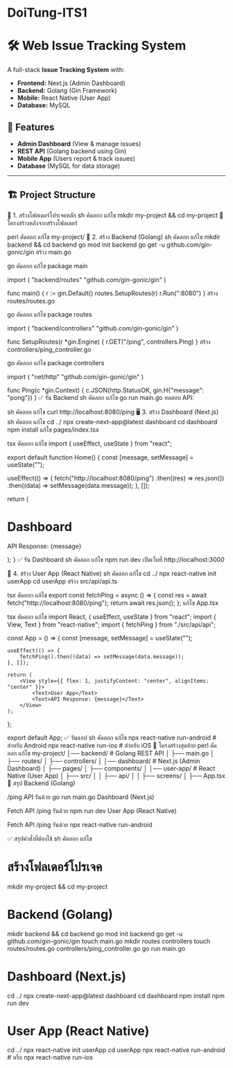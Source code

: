 # DoiTung-ITS1

# 🛠️ Web Issue Tracking System

A full-stack **Issue Tracking System** with:
- **Frontend:** Next.js (Admin Dashboard)
- **Backend:** Golang (Gin Framework)
- **Mobile:** React Native (User App)
- **Database:** MySQL

## 🚀 Features
- **Admin Dashboard** (View & manage issues)
- **REST API** (Golang backend using Gin)
- **Mobile App** (Users report & track issues)
- **Database** (MySQL for data storage)

---

## 🏗️ Project Structure

📌 1. สร้างโฟลเดอร์โปรเจคหลัก
sh
คัดลอก
แก้ไข
mkdir my-project && cd my-project
📂 โครงสร้างหลังจากสร้างโฟลเดอร์

perl
คัดลอก
แก้ไข
my-project/
🚀 2. สร้าง Backend (Golang)
sh
คัดลอก
แก้ไข
mkdir backend && cd backend
go mod init backend
go get -u github.com/gin-gonic/gin
สร้าง main.go

go
คัดลอก
แก้ไข
package main

import (
    "backend/routes"
    "github.com/gin-gonic/gin"
)

func main() {
    r := gin.Default()
    routes.SetupRoutes(r)
    r.Run(":8080")
}
สร้าง routes/routes.go

go
คัดลอก
แก้ไข
package routes

import (
    "backend/controllers"
    "github.com/gin-gonic/gin"
)

func SetupRoutes(r *gin.Engine) {
    r.GET("/ping", controllers.Ping)
}
สร้าง controllers/ping_controller.go

go
คัดลอก
แก้ไข
package controllers

import (
    "net/http"
    "github.com/gin-gonic/gin"
)

func Ping(c *gin.Context) {
    c.JSON(http.StatusOK, gin.H{"message": "pong"})
}
✅ รัน Backend
sh
คัดลอก
แก้ไข
go run main.go
ทดสอบ API:

sh
คัดลอก
แก้ไข
curl http://localhost:8080/ping
🖥 3. สร้าง Dashboard (Next.js)
sh
คัดลอก
แก้ไข
cd ../
npx create-next-app@latest dashboard
cd dashboard
npm install
แก้ไข pages/index.tsx

tsx
คัดลอก
แก้ไข
import { useEffect, useState } from "react";

export default function Home() {
  const [message, setMessage] = useState("");

  useEffect(() => {
    fetch("http://localhost:8080/ping")
      .then((res) => res.json())
      .then((data) => setMessage(data.message));
  }, []);

  return (
    <div>
      <h1>Dashboard</h1>
      <p>API Response: {message}</p>
    </div>
  );
}
✅ รัน Dashboard
sh
คัดลอก
แก้ไข
npm run dev
เปิดเว็บที่ http://localhost:3000

📱 4. สร้าง User App (React Native)
sh
คัดลอก
แก้ไข
cd ../
npx react-native init userApp
cd userApp
สร้าง src/api/api.ts

tsx
คัดลอก
แก้ไข
export const fetchPing = async () => {
    const res = await fetch("http://localhost:8080/ping");
    return await res.json();
};
แก้ไข App.tsx

tsx
คัดลอก
แก้ไข
import React, { useEffect, useState } from "react";
import { View, Text } from "react-native";
import { fetchPing } from "./src/api/api";

const App = () => {
    const [message, setMessage] = useState("");

    useEffect(() => {
        fetchPing().then((data) => setMessage(data.message));
    }, []);

    return (
        <View style={{ flex: 1, justifyContent: "center", alignItems: "center" }}>
            <Text>User App</Text>
            <Text>API Response: {message}</Text>
        </View>
    );
};

export default App;
✅ รันแอป
sh
คัดลอก
แก้ไข
npx react-native run-android   # สำหรับ Android
npx react-native run-ios       # สำหรับ iOS
📌 โครงสร้างสุดท้าย
perl
คัดลอก
แก้ไข
my-project/
│── backend/         # Golang REST API
│   ├── main.go
│   ├── routes/
│   ├── controllers/
│
│── dashboard/       # Next.js (Admin Dashboard)
│   ├── pages/
│   ├── components/
│
│── user-app/        # React Native (User App)
│   ├── src/
│   │   ├── api/
│   │   ├── screens/
│   ├── App.tsx
🎯 สรุป
Backend (Golang)

/ping API
รันด้วย go run main.go
Dashboard (Next.js)

Fetch API /ping
รันด้วย npm run dev
User App (React Native)

Fetch API /ping
รันด้วย npx react-native run-android


✅ สรุปคำสั่งที่ต้องใช้
sh
คัดลอก
แก้ไข
# สร้างโฟลเดอร์โปรเจค
mkdir my-project && cd my-project

# Backend (Golang)
mkdir backend && cd backend
go mod init backend
go get -u github.com/gin-gonic/gin
touch main.go
mkdir routes controllers
touch routes/routes.go controllers/ping_controller.go
go run main.go

# Dashboard (Next.js)
cd ../
npx create-next-app@latest dashboard
cd dashboard
npm install
npm run dev

# User App (React Native)
cd ../
npx react-native init userApp
cd userApp
npx react-native run-android  # หรือ npx react-native run-ios
